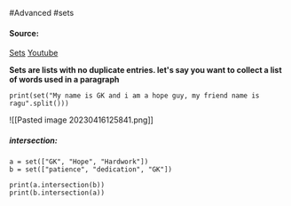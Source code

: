 #Advanced #sets

#### Source:
[Sets](https://www.learnpython.org/en/Sets)
[Youtube]()

**Sets are lists with no duplicate entries. let's say you want to collect a list of words used in a paragraph**

```
print(set("My name is GK and i am a hope guy, my friend name is ragu".split()))
```

![[Pasted image 20230416125841.png]]

##### intersection:

```
a = set(["GK", "Hope", "Hardwork"])
b = set(["patience", "dedication", "GK"])

print(a.intersection(b))
print(b.intersection(a))
```
